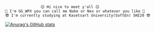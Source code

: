                     😊 Hi nice to meet y'all 😊                 
    🤗 I'm GG_WPX you can call me Nake or Nex or whatever you like 🤗 
    😎 I'm currently studying at Kasetsart University(SoftEn) SKE20 😎
    
[![Anurag's GitHub stats](https://github-readme-stats.vercel.app/api?username=GGWPXXXX)](https://github.com/anuraghazra/github-readme-stats)
